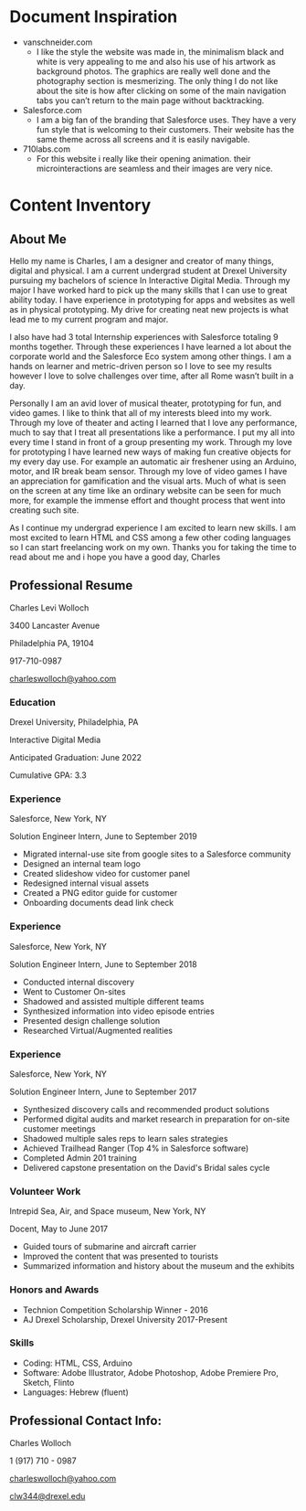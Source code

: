 # Document Inspiration
* vanschneider.com
    * I like the style the website was made in, the minimalism black and white is very appealing to me and also his use of his artwork as background photos. The graphics are really well done and the photography section is mesmerizing. The only thing I do not like about the site is how after clicking on some of the main navigation tabs you can’t return to the main page without backtracking.
* Salesforce.com
    * I am a big fan of the branding that Salesforce uses. They have a very fun style that is welcoming to their customers. Their website has the same theme across all screens and it is easily navigable. 
* 710labs.com
    * For this website i really like their opening animation. their microinteractions are seamless and their images are very nice.


# Content Inventory

## About Me

Hello my name is Charles, I am a designer and creator of many things, digital and physical. I am a current undergrad student at Drexel University pursuing my bachelors of science In Interactive Digital Media. Through my major I have worked hard to pick up the many skills that I can use to great ability today. I have experience in prototyping for apps and websites as well as in physical prototyping. My drive for creating neat new projects is what lead me to my current program and major. 

I also have had 3 total Internship experiences with Salesforce totaling 9 months together. Through these experiences I have learned a lot about the corporate world and the Salesforce Eco system among other things. I am a hands on learner and metric-driven person so I love to see my results however I love to solve challenges over time, after all Rome wasn’t built in a day.

Personally I am an avid lover of musical theater, prototyping for fun, and video games. I like to think that all of my interests bleed into my work. Through my love of theater and acting I learned that I love any performance, much to say that I treat all presentations like a performance. I put my all into every time I stand in front of a group presenting my work. Through my love for prototyping I have learned new ways of making fun creative objects for my every day use. For example an automatic air freshener using an Arduino, motor, and IR break beam sensor. Through my love of video games I have an appreciation for gamification and the visual arts. Much of what is seen on the screen at any time like an ordinary website can be seen for much more, for example the immense effort and thought process that went into creating such site. 

As I continue my undergrad experience I am excited to learn new skills. I am most excited to learn HTML and CSS among a few other coding languages so I can start freelancing work on my own. Thanks you for taking the time to read about me and i hope you have a good day, Charles 

## Professional Resume

Charles Levi Wolloch

3400 Lancaster Avenue

Philadelphia PA, 19104

917-710-0987

charleswolloch@yahoo.com

### Education

Drexel University, Philadelphia, PA

Interactive Digital Media

Anticipated Graduation: June 2022

Cumulative GPA: 3.3

### Experience

Salesforce, New York, NY

Solution Engineer Intern, June to September 2019

* Migrated internal-use site from google sites to a Salesforce community
* Designed an internal team logo
* Created slideshow video for customer panel
* Redesigned internal visual assets
* Created a PNG editor guide for customer
* Onboarding documents dead link check

### Experience

Salesforce, New York, NY

Solution Engineer Intern, June to September 2018

* Conducted internal discovery
* Went to Customer On-sites
* Shadowed and assisted multiple different teams
* Synthesized information into video episode entries
* Presented design challenge solution
* Researched Virtual/Augmented realities

### Experience

Salesforce, New York, NY

Solution Engineer Intern, June to September 2017

* Synthesized discovery calls and recommended product solutions
* Performed digital audits and market research in preparation for on-site customer meetings
* Shadowed multiple sales reps to learn sales strategies
* Achieved Trailhead Ranger (Top 4% in Salesforce software)
* Completed Admin 201 training
* Delivered capstone presentation on the David's Bridal sales cycle

### Volunteer Work

Intrepid Sea, Air, and Space museum, New York, NY

Docent, May to June 2017

* Guided tours of submarine and aircraft carrier
* Improved the content that was presented to tourists
* Summarized information and history about the museum and the exhibits

### Honors and Awards

* Technion Competition Scholarship Winner - 2016
* AJ Drexel Scholarship, Drexel University 2017-Present

### Skills

* Coding: HTML, CSS, Arduino
* Software: Adobe Illustrator, Adobe Photoshop, Adobe Premiere Pro, Sketch, Flinto 
* Languages: Hebrew (fluent)


## Professional Contact Info:
Charles Wolloch

1 (917) 710 - 0987

charleswolloch@yahoo.com

clw344@drexel.edu
